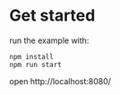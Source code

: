Get started
===========

run the example with:

    npm install
    npm run start

open http://localhost:8080/
